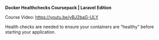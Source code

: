 
**Docker Healthchecks Coursepack | Laravel Edition**

Course Video: https://youtu.be/yBJ2baG-ULY

Health checks are needed to ensure your containers are “healthy” before starting your application.


